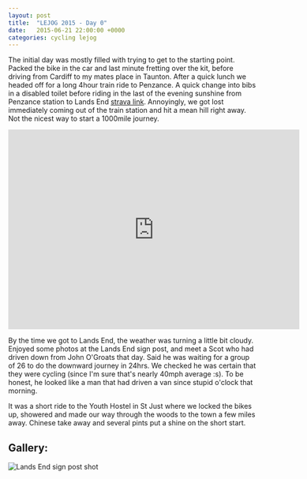 ```yaml
---
layout: post
title:  "LEJOG 2015 - Day 0"
date:   2015-06-21 22:00:00 +0000
categories: cycling lejog
---
```


The initial day was mostly filled with trying to get to the starting
point. Packed the bike in the car and last minute fretting over the kit, before
driving from Cardiff to my mates place in Taunton. After a quick lunch we
headed off for a long 4hour train ride to Penzance. A quick change into bibs in
a disabled toilet before riding in the last of the evening sunshine from
Penzance station to Lands End
[strava link](https://www.strava.com/activities/330242538). Annoyingly, we got
lost immediately coming out of the train station and hit a mean hill right
away. Not the nicest way to start a 1000mile journey.

<iframe height='405' width='590' frameborder='0' allowtransparency='true'
scrolling='no'
src='https://www.strava.com/activities/330242538/embed/680d60f11df9b44543e59103ef1f08016b960b50'>
</iframe>


By the time we got to Lands End, the weather was turning a little bit
cloudy. Enjoyed some photos at the Lands End sign post, and meet a Scot who had
driven down from John O'Groats that day. Said he was waiting for a group of 26
to do the downward journey in 24hrs. We checked he was certain that they were
cycling (since I'm sure that's nearly 40mph average :s). To be honest, he
looked like a man that had driven a van since stupid o'clock that morning.

It was a short ride to the Youth Hostel in St Just where we locked the bikes
up, showered and made our way through the woods to the town a few miles
away. Chinese take away and several pints put a shine on the short start.

Gallery:
--------

![Lands End sign post shot]({{site.url}}/images/2015-06-21-1663.jpg "Lands End sign post shot")
